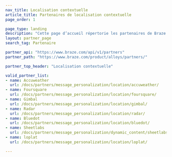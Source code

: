 ```yaml
---
nav_title: Localisation contextuelle
article_title: Partenaires de localisation contextuelle
page_order: 1

page_type: landing
description: "Cette page d’accueil répertorie les partenaires de Braze (Alloys) qui vous permettent de récolter des données de localisation dans vos campagnes de communication."
layout: partner_page
search_tag: Partenaire

partner_api: "https://www.braze.com/api/v1/partners"
partner_path: "https://www.braze.com/product/alloys/partners/"

partner_top_header: "Localisation contextuelle"

valid_partner_list:
- name: Accuweather
  url: /docs/partners/message_personalization/location/accuweather/
- name: Foursquare
  url: /docs/partners/message_personalization/location/foursquare/
- name: Gimbal
  url: /docs/partners/message_personalization/location/gimbal/
- name: Radar
  url: /docs/partners/message_personalization/location/radar/
- name: Bluedot
  url: /docs/partners/message_personalization/location/bluedot/
- name: Sheetlabs
  url: /docs/partners/message_personalization/dynamic_content/sheetlabs/
- name: loplat
  url: /docs/partners/message_personalization/location/loplat/

---
```

